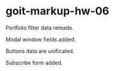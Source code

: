 # goit-markup-hw-06

Portfolio filter data remade.

Modal window fields added.

Buttons data are unificated.

Subscribe form added.
